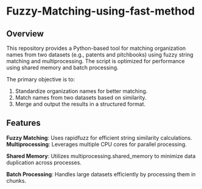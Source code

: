 # Fuzzy-Matching-using-fast-method

## Overview
This repository provides a Python-based tool for matching organization names from two datasets (e.g., patents and pitchbooks) using fuzzy string matching and multiprocessing. The script is optimized for performance using shared memory and batch processing.

The primary objective is to:
1. Standardize organization names for better matching.
2. Match names from two datasets based on similarity.
3. Merge and output the results in a structured format.

## Features
**Fuzzy Matching**: Uses rapidfuzz for efficient string similarity calculations.  
**Multiprocessing**: Leverages multiple CPU cores for parallel processing.

**Shared Memory**: Utilizes multiprocessing.shared_memory to minimize data duplication across processes.

**Batch Processing**: Handles large datasets efficiently by processing them in chunks.


